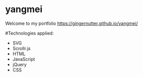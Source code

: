 # yangmei

Welcome to my portfolio https://gingernutter.github.io/yangmei/

#Technologies applied:
- SVG
- Scrollr.js
- HTML
- JavaScript
- jQuery
- CSS
